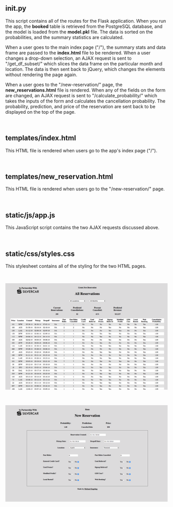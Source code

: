 ## __init__.py

This script contains all of the routes for the Flask application. When you run the app, the **booked** table
is retrieved from the PostgreSQL database, and the model is loaded from the **model.pkl** file. The data is sorted on
the probabilities, and the summary statistics are calculated.

When a user goes to the main index page ("/"), the summary stats and data frame are passed to the **index.html** file
to be rendered. When a user changes a drop-down selection, an AJAX request is sent to "/get_df_subset/" which slices
the data frame on the particular month and location. The data is then sent back to jQuery, which changes the elements
without rendering the page again.

When a user goes to the "/new-reservation/" page, the **new_reservations.html** file is rendered. When any of the fields
on the form are changed, an AJAX request is sent to "/calculate_probability/" which takes the inputs of the form and
calculates the cancellation probability. The probability, prediction, and price of the reservation are sent back to be
displayed on the top of the page.

<br>

## templates/index.html

This HTML file is rendered when users go to the app's index page ("/").

<br>

## templates/new_reservation.html

This HTML file is rendered when users go to the "/new-reservation/" page.

<br>

## static/js/app.js

This JavaScript script contains the two AJAX requests discussed above.

<br>

## static/css/styles.css

This stylesheet contains all of the styling for the two HTML pages.

<br>

![Index Page](/../images/app_index.png)

<br>

![New Reservation Page](/../images/app_new_reservation.png)
